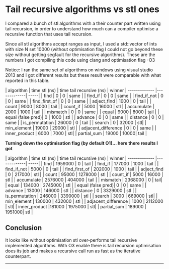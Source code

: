 Tail recursive algorithms vs stl ones 
===================


I compared a bunch of stl algorithms with a their counter part written using tail recursion, in order to understand how much can a compiler optimise a recursive function that uses tail recursion.

Since all stl algorithms accept ranges as input, I used a std::vector of ints with size N set 10000 (without optimisation flag I could not go beyond these size without getting segfault for the recursive algorithms). These are  the numbers I got compiling this code using clang and optimisation flag -O3

Notice: I ran the same set of algorithms on windows using visual studio 2013 and I got different results but these result were comparable with what reported in this table. 

| algorithm      | time stl (ns) | time tail recursive (ns) | winner
| ------------- |-------------| -----|
| find           |    0         |    0  |   same |
| find_if        |    0         |    0  |   same |
| find_if_not    |    0         |    0  |   same |
| find_first_of  |    0         |    0  |   same |
| adject_find    |    1000      |    0  |   tail | 
| count          |    9000      |    8000 | tail |
| count_if       |    5000      |    16000 | stl | 
| accumulate     |    2000      |    1000 |  tail |
| mismatch       |    0         |       0 |  same |
| equal          |    9000      |     8000 | tail |
| equal (false pred)|    0      |     1000 | stl |
| advance        |    0         |        0 | same |
| distance       |    0         |        0 | same | 
| is_permutation |    26000     |        0 | tail |
| search         |    0         |    32000 | stl|
| min_element    |   19000      | 29000    | stl |
| adjacent_difference | 0       | 0        | same |
| inner_product | 6000 | 7000 | stl|
| partial_sum | 19000 | 10000| tail |

**Turning down the optimisation flag (by default O1)... here there results I got**

| algorithm      | time stl (ns) | time tail recursive (ns) | winner
| ------------- |-------------| -----|
| find           |    1959000         |    0  |   tail |
| find_if        |    177000        |    1000  |   tail |
| find_if_not    |    5000         |    0  |   tail |
| find_first_of  |    202000         |    1000  |   tail |
| adject_find    |    0      |    217000  |   stl | 
| count          |    95000      |    1278000 | stl |
| count_if       |    5000      |    16000 | stl | 
| accumulate     |    2576000      |    404000 |  tail |
| mismatch       |    2368000         |       0 |  tail|
| equal          |    134000      |     2745000 | stl |
| equal (false pred)|    0      |     0 | same |
| advance        |    13000        |     146000 | stl |
| distance       |    0         |        3329000 | stl | 
| is_permutation |    246000     |        3390000 | stl |
| search         |    3000        |    669000 | stl|
| min_element    |   130000      | 432000    | stl |
| adjacent_difference | 1000       | 2112000        | stl|
| inner_product |181000 | 1975000 | stl|
| partial_sum | 189000 | 1951000| stl |



Conclusion
-------------

It looks like without optimisation stl over-performs tail recursive implemented algorithms. With O3 enable there is tail recursion optimisation does its job and makes a recursive call run as fast as the iterative counterpart.





----------


